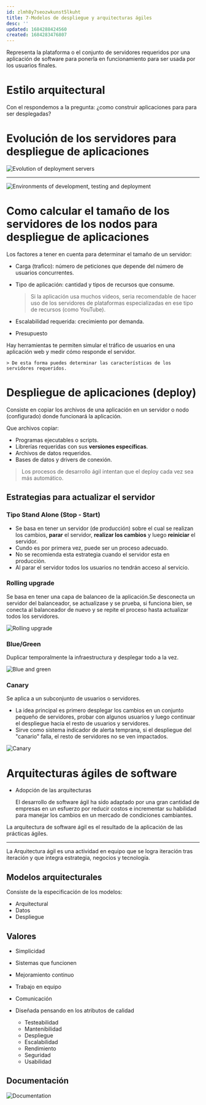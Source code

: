 ```yaml
---
id: zlmh8y7seozwkunst5lkuht
title: 7-Modelos de despliegue y arquitecturas ágiles
desc: ''
updated: 1684288424560
created: 1684283476807
---
```


Representa la plataforma o el conjunto de servidores requeridos por una
aplicación de software para ponerla en funcionamiento para ser usada por
los usuarios finales.

# Estilo arquitectural

Con el respondemos a la pregunta: ¿como construir aplicaciones para para ser desplegadas?

# Evolución de los servidores para despliegue de aplicaciones

![Evolution of deployment servers](./assets/University/Desarrollo%20de%20software%20I/1_7-1%20Evolution_deployment_servers.jpg)

---

![Environments of development, testing and deployment](./assets/University/Desarrollo%20de%20software%20I/1_7-2%20Environments_development_testing_deployment.jpg)

# Como calcular el tamaño de los servidores de los nodos para despliegue de aplicaciones

Los factores a tener en cuenta para determinar el tamaño de un servidor:

- Carga (trafico): número de peticiones que depende del número de usuarios concurrentes.
- Tipo de aplicación: cantidad y tipos de recursos que consume.

    > Si la aplicación usa muchos videos, seria recomendable de hacer uso de los servidores de plataformas especializadas en ese tipo de recursos (como YouTube).

- Escalabilidad requerida: crecimiento por demanda.
- Presupuesto

Hay herramientas te permiten simular el tráfico de usuarios en una aplicación web y medir cómo responde el servidor.

    > De esta forma puedes determinar las características de los servidores requeridos.

# Despliegue de aplicaciones (deploy)

Consiste en copiar los archivos de una aplicación en un servidor o nodo (configurado) donde funcionará la aplicación.

Que archivos copiar:

- Programas ejecutables o scripts.
- Librerías requeridas con sus **versiones específicas**.
- Archivos de datos requeridos.
- Bases de datos y drivers de conexión.

> Los procesos de desarrollo ágil intentan que el deploy cada vez sea más automático.

## Estrategias para actualizar el servidor

### Tipo Stand Alone (Stop - Start)

- Se basa en tener un servidor (de producción) sobre el cual se realizan
los cambios, **parar** el servidor, **realizar los cambios** y luego **reiniciar** el servidor.
- Cundo es por primera vez, puede ser un proceso adecuado.
- No se recomienda esta estrategia cuando el servidor esta en producción.
- Al parar el servidor todos los usuarios no tendrán acceso al servicio.

### Rolling upgrade

Se basa en tener una capa de balanceo de la aplicación.Se desconecta un servidor del balanceador, se actualizase y se prueba, si funciona bien, se conecta al balanceador de nuevo y se repite el proceso hasta actualizar todos los servidores.

![Rolling upgrade](./assets/University/Desarrollo%20de%20software%20I/1_7-3%20Rolling_upgrade.jpg)

### Blue/Green

Duplicar temporalmente la infraestructura y desplegar todo a la vez.

![Blue and green](./assets/University/Desarrollo%20de%20software%20I/1_7-4%20Blue_green.jpg)

### Canary

Se aplica a un subconjunto de usuarios o servidores.

- La idea principal es primero desplegar los cambios en un conjunto pequeño de servidores, probar con algunos usuarios y luego continuar el despliegue hacia el resto de usuarios y servidores.
- Sirve como sistema indicador de alerta temprana, si el despliegue
del "canario" falla, el resto de servidores no se ven impactados.

![Canary](./assets/University/Desarrollo%20de%20software%20I/1_7-5%20Canary.jpg)

# Arquitecturas ágiles de software

- Adopción de las arquitecturas

    El desarrollo de software ágil ha sido adaptado por una gran cantidad de empresas en un esfuerzo por reducir costos e incrementar su habilidad para manejar los cambios en un mercado de condiciones cambiantes.

La arquitectura de software ágil es el resultado de la aplicación de las prácticas ágiles.

---

La Arquitectura ágil es una actividad en equipo que se logra iteración tras iteración y que integra estrategia, negocios y tecnología.

## Modelos arquitecturales

Consiste de la especificación de los modelos:

- Arquitectural
- Datos
- Despliegue

## Valores

- Simplicidad
- Sistemas que funcionen
- Mejoramiento continuo
- Trabajo en equipo
- Comunicación
- Diseñada pensando en los atributos de calidad

    - Testeabilidad
    - Mantenibilidad
    - Despliegue
    - Escalabilidad
    - Rendimiento
    - Seguridad
    - Usabilidad

## Documentación

![Documentation](./assets/University/Desarrollo%20de%20software%20I/1_7-6%20Documentation.jpg)